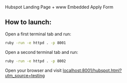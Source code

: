 Hubspot Landing Page + www Embedded Apply Form

## How to launch:

Open a first terminal tab and run:

```bash
ruby -run -e httpd . -p 8001
```

Open a second terminal tab and run:

```bash
ruby -run -e httpd . -p 8002
```

Open your browser and visit [localhost:8001/hubspot.html?utm_source=testing](http://localhost:8001/hubspot.html?utm_source=testing)
